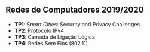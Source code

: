## Redes de Computadores 2019/2020
 -  **TP1**: *Smart Cities*: Security and Privacy Challenges
 -  **TP2**: Protocolo IPv4
 -  **TP3**: Camada de Ligação Lógica
 -  **TP4**: Redes Sem Fios (802.11)
